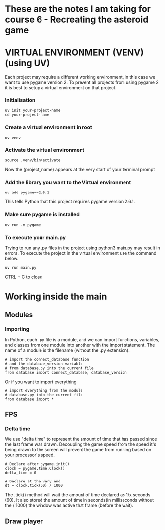 # These are the notes I am taking for course 6 - Recreating the asteroid game

# VIRTUAL ENVIRONMENT (VENV) (using UV)
Each project may require a different working environment, in this case we want to use pygame version 2. To prevent all projects from using pygame 2 it is best to setup a virtual environment on that project.
### Initialisation
```
uv init your-project-name
cd your-project-name
```
### Create a virtual environment in root 
```
uv venv
```
### Activate the virtual environment
```
source .venv/bin/activate
```
Now the (project_name) appears at the very start of your terminal prompt
### Add the library you want to the Virtual environment
```
uv add pygame==2.6.1
```
This tells Python that this project requires pygame version 2.6.1.
### Make sure pygame is installed
```
uv run -m pygame
```
### To execute your main.py
Trying to run any .py files in the project using python3 main.py may result in errors. To execute the project in the virtual environment use the command below.
```
uv run main.py
```
CTRL + C to close



# Working inside the main 

## Modules
### Importing
In Python, each .py file is a module, and we can import functions, variables, and classes from one module into another with the import statement. The name of a module is the filename (without the .py extension).
```
# import the connect_database function
# and the database_version variable
# from database.py into the current file
from database import connect_database, database_version
```
Or if you want to import everything
```
# import everything from the module
# database.py into the current file
from database import *
```
## FPS
### Delta time
We use "delta time" to represent the amount of time that has passed since the last frame was drawn. Decoupling the game speed from the speed it's being drawn to the screen will prevent the game from running based on your processor's speed.
```
# Declare after pygame.init()
clock = pygame.time.Clock()
delta_time = 0

# Declare at the very end
dt = clock.tick(60) / 1000   
```
The .tick() method will wait the amount of time declared as 1/x seconds (60). It also stored the amount of time in seconds(in milliseconds without the / 1000) the window was active that frame (before the wait).  
## Draw player



```

```








